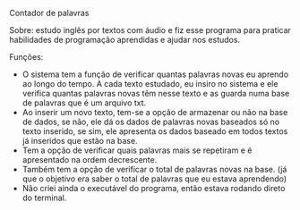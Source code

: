 Contador de palavras

Sobre: estudo inglês por textos com áudio e fiz esse programa para praticar habilidades de programação aprendidas e ajudar nos estudos.

Funções:
- O sistema tem a função de verificar quantas palavras novas eu aprendo ao longo do tempo. A cada texto estudado, eu insiro no sistema e ele verifica quantas palavras novas têm nesse texto e as guarda numa base de palavras que é um arquivo txt.
- Ao inserir um novo texto, tem-se a opção de armazenar ou não na base de dados, se não, ele dá os dados de palavras novas baseados só no texto inserido, se sim, ele apresenta os dados baseado em todos textos já inseridos que estão na base.
- Tem a opção de verificar quais palavras mais se repetiram e é apresentado na ordem decrescente.
- Também tem a opção de verificar o total de palavras novas na base. (já que o objetivo era saber o total de palavras que eu estava aprendendo)
- Não criei ainda o executável do programa, então estava rodando direto do terminal.
